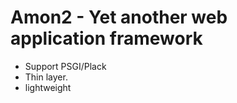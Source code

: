 Amon2 - Yet another web application framework
============================================

- Support PSGI/Plack
- Thin layer.
- lightweight
